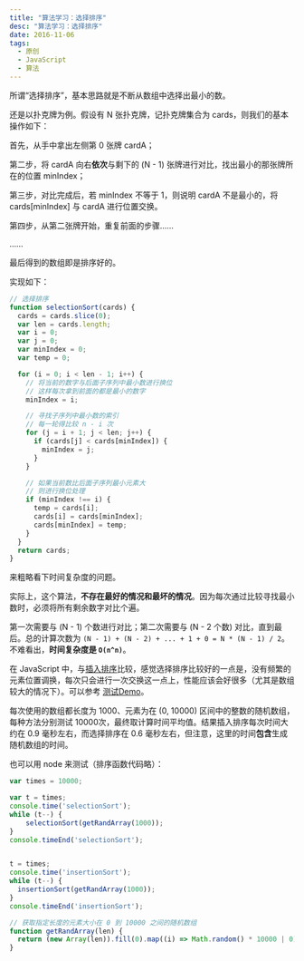 ```yaml
---
title: "算法学习：选择排序"
desc: "算法学习：选择排序"
date: 2016-11-06
tags:
  - 原创
  - JavaScript
  - 算法
---
```


所谓“选择排序”，基本思路就是不断从数组中选择出最小的数。

还是以扑克牌为例。假设有 N 张扑克牌，记扑克牌集合为 cards，则我们的基本操作如下：

首先，从手中拿出左侧第 0 张牌 cardA；

第二步，将 cardA 向右**依次**与剩下的  (N - 1) 张牌进行对比，找出最小的那张牌所在的位置 minIndex；

第三步，对比完成后，若 minIndex 不等于 1，则说明 cardA 不是最小的，将 cards[minIndex] 与 cardA 进行位置交换。

第四步，从第二张牌开始，重复前面的步骤……

……

最后得到的数组即是排序好的。

实现如下：

```javascript
// 选择排序
function selectionSort(cards) {
  cards = cards.slice(0);
  var len = cards.length;
  var i = 0;
  var j = 0;
  var minIndex = 0;
  var temp = 0;

  for (i = 0; i < len - 1; i++) {
    // 将当前的数字与后面子序列中最小数进行换位
    // 这样每次拿到前面的都是最小的数字
    minIndex = i;

    // 寻找子序列中最小数的索引
    // 每一轮得比较 n - i 次
    for (j = i + 1; j < len; j++) {
      if (cards[j] < cards[minIndex]) {
        minIndex = j;
      }
    }

    // 如果当前数比后面子序列最小元素大
    // 则进行换位处理
    if (minIndex !== i) {
      temp = cards[i];
      cards[i] = cards[minIndex];
      cards[minIndex] = temp;
    }
  }
  return cards;
}
```

来粗略看下时间复杂度的问题。

实际上，这个算法，**不存在最好的情况和最坏的情况**。因为每次通过比较寻找最小数时，必须将所有剩余数字对比个遍。

第一次需要与 (N - 1) 个数进行对比；第二次需要与 (N - 2 个数) 对比，直到最后。总的计算次数为 `(N - 1) + (N - 2) + ... + 1 + 0 = N * (N - 1) / 2`。不难看出，**时间复杂度是 `O(n^n)`**。

在 JavaScript 中，与[插入排序](../algo-insertion-sort/)比较，感觉选择排序比较好的一点是，没有频繁的元素位置调换，每次只会进行一次交换这一点上，性能应该会好很多（尤其是数组较大的情况下）。可以参考 [测试Demo](https://jsfiddle.net/wemlin/hf4bz4mc/)。

每次使用的数组都长度为 1000、元素为在 (0, 10000) 区间中的整数的随机数组，每种方法分别测试 10000次，最终取计算时间平均值。结果插入排序每次时间大约在 0.9 毫秒左右，而选择排序在 0.6 毫秒左右，但注意，这里的时间**包含**生成随机数组的时间。

也可以用 node 来测试（排序函数代码略）：

```javascript
var times = 10000;

var t = times;
console.time('selectionSort');
while (t--) {
    selectionSort(getRandArray(1000));
}
console.timeEnd('selectionSort');


t = times;
console.time('insertionSort');
while (t--) {
  insertionSort(getRandArray(1000));
}
console.timeEnd('insertionSort');

// 获取指定长度的元素大小在 0 到 10000 之间的随机数组
function getRandArray(len) {
  return (new Array(len)).fill(0).map((i) => Math.random() * 10000 | 0);
}
```





 
